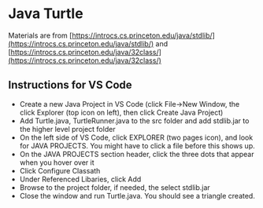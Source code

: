 # Java Turtle

Materials are from [https://introcs.cs.princeton.edu/java/stdlib/](https://introcs.cs.princeton.edu/java/stdlib/) and [https://introcs.cs.princeton.edu/java/32class/](https://introcs.cs.princeton.edu/java/32class/)

## Instructions for VS Code

* Create a new Java Project in VS Code (click File->New Window, the click Explorer (top icon on left), then click Create Java Project)
* Add Turtle.java, TurtleRunner.java to the src folder and add stdlib.jar to the higher level project folder
* On the left side of VS Code, click EXPLORER (two pages icon), and look for JAVA PROJECTS. You might have to click a file before this shows up.
* On the JAVA PROJECTS section header, click the three dots that appear when you hover over it
* Click Configure Classath
* Under Referenced Libaries, click Add
* Browse to the project folder, if needed, the select stdlib.jar
* Close the window and run Turtle.java. You should see a triangle created.
